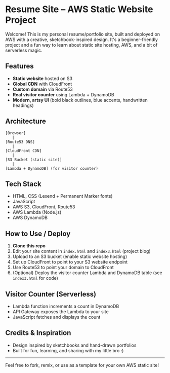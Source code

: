 # Resume Site – AWS Static Website Project

Welcome! This is my personal resume/portfolio site, built and deployed on AWS with a creative, sketchbook-inspired design. It's a beginner-friendly project and a fun way to learn about static site hosting, AWS, and a bit of serverless magic.

## Features
- **Static website** hosted on S3
- **Global CDN** with CloudFront
- **Custom domain** via Route53
- **Real visitor counter** using Lambda + DynamoDB
- **Modern, artsy UI** (bold black outlines, blue accents, handwritten headings)

## Architecture
```
[Browser]
   |
[Route53 DNS]
   |
[CloudFront CDN]
   |
[S3 Bucket (static site)]
   |
[Lambda + DynamoDB] (for visitor counter)
```

## Tech Stack
- HTML, CSS (Lexend + Permanent Marker fonts)
- JavaScript
- AWS S3, CloudFront, Route53
- AWS Lambda (Node.js)
- AWS DynamoDB

## How to Use / Deploy
1. **Clone this repo**
2. Edit your site content in `index.html` and `index3.html` (project blog)
3. Upload to an S3 bucket (enable static website hosting)
4. Set up CloudFront to point to your S3 website endpoint
5. Use Route53 to point your domain to CloudFront
6. (Optional) Deploy the visitor counter Lambda and DynamoDB table (see `index3.html` for code)

## Visitor Counter (Serverless)
- Lambda function increments a count in DynamoDB
- API Gateway exposes the Lambda to your site
- JavaScript fetches and displays the count

## Credits & Inspiration
- Design inspired by sketchbooks and hand-drawn portfolios
- Built for fun, learning, and sharing with my little bro :)

---

Feel free to fork, remix, or use as a template for your own AWS static site!
